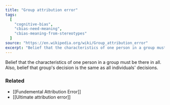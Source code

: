 ```yaml
---
title: "Group attribution error"
tags:
  [
    "cognitive-bias",
    "cbias-need-meaning",
    "cbias-meaning-from-stereotypes"
  ]
source: "https://en.wikipedia.org/wiki/Group_attribution_error"
excerpt: "Belief that the characteristics of one person in a group must be there in all."
---
```


Belief that the characteristics of one person in a group must be there in all. Also, belief that group's decision is the same as all individuals' decisions.

### Related

- [[Fundemental Attribution Error]]
- [[Ultimate attribution error]]

